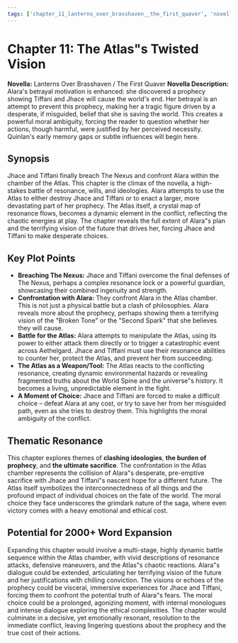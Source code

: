 ```yaml
---
tags: ['chapter_11_lanterns_over_brasshaven__the_first_quaver', 'novella_1.1_lanterns_over_brasshaven__the_first_quaver', 'saga_outline']
---
```


# Chapter 11: The Atlas"s Twisted Vision

**Novella:** Lanterns Over Brasshaven / The First Quaver
**Novella Description:** Alara's betrayal motivation is enhanced: she discovered a prophecy showing Tiffani and Jhace will cause the world's end. Her betrayal is an attempt to prevent this prophecy, making her a tragic figure driven by a desperate, if misguided, belief that she is saving the world. This creates a powerful moral ambiguity, forcing the reader to question whether her actions, though harmful, were justified by her perceived necessity. Quinlan's early memory gaps or subtle influences will begin here.

## Synopsis

Jhace and Tiffani finally breach The Nexus and confront Alara within the chamber of the Atlas. This chapter is the climax of the novella, a high-stakes battle of resonance, wills, and ideologies. Alara attempts to use the Atlas to either destroy Jhace and Tiffani or to enact a larger, more devastating part of her prophecy. The Atlas itself, a crystal map of resonance flows, becomes a dynamic element in the conflict, reflecting the chaotic energies at play. The chapter reveals the full extent of Alara"s plan and the terrifying vision of the future that drives her, forcing Jhace and Tiffani to make desperate choices.

## Key Plot Points

*   **Breaching The Nexus:** Jhace and Tiffani overcome the final defenses of The Nexus, perhaps a complex resonance lock or a powerful guardian, showcasing their combined ingenuity and strength.
*   **Confrontation with Alara:** They confront Alara in the Atlas chamber. This is not just a physical battle but a clash of philosophies. Alara reveals more about the prophecy, perhaps showing them a terrifying vision of the "Broken Tone" or the "Second Spark" that she believes they will cause.
*   **Battle for the Atlas:** Alara attempts to manipulate the Atlas, using its power to either attack them directly or to trigger a catastrophic event across Aethelgard. Jhace and Tiffani must use their resonance abilities to counter her, protect the Atlas, and prevent her from succeeding.
*   **The Atlas as a Weapon/Tool:** The Atlas reacts to the conflicting resonance, creating dynamic environmental hazards or revealing fragmented truths about the World Spine and the universe"s history. It becomes a living, unpredictable element in the fight.
*   **A Moment of Choice:** Jhace and Tiffani are forced to make a difficult choice – defeat Alara at any cost, or try to save her from her misguided path, even as she tries to destroy them. This highlights the moral ambiguity of the conflict.

## Thematic Resonance

This chapter explores themes of **clashing ideologies**, **the burden of prophecy**, and **the ultimate sacrifice**. The confrontation in the Atlas chamber represents the collision of Alara"s desperate, pre-emptive sacrifice with Jhace and Tiffani"s nascent hope for a different future. The Atlas itself symbolizes the interconnectedness of all things and the profound impact of individual choices on the fate of the world. The moral choice they face underscores the grimdark nature of the saga, where even victory comes with a heavy emotional and ethical cost.

## Potential for 2000+ Word Expansion

Expanding this chapter would involve a multi-stage, highly dynamic battle sequence within the Atlas chamber, with vivid descriptions of resonance attacks, defensive maneuvers, and the Atlas"s chaotic reactions. Alara"s dialogue could be extended, articulating her terrifying vision of the future and her justifications with chilling conviction. The visions or echoes of the prophecy could be visceral, immersive experiences for Jhace and Tiffani, forcing them to confront the potential truth of Alara"s fears. The moral choice could be a prolonged, agonizing moment, with internal monologues and intense dialogue exploring the ethical complexities. The chapter would culminate in a decisive, yet emotionally resonant, resolution to the immediate conflict, leaving lingering questions about the prophecy and the true cost of their actions.
